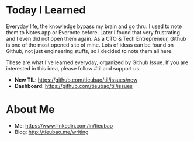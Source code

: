 # Today I Learned

Everyday life, the knowledge bypass my brain and go thru. I used to note them to Notes.app or Evernote before. Later I found that very frustrating and I even did not open them again. As a CTO & Tech Entrepreneur, Github is one of the most opened site of mine. Lots of ideas can be found on Github, not just engineering stuffs, so I decided to note them all here.

These are what I've learned everyday, organized by Github Issue. If you are interested in this idea, please follow #til and support us.

- **New TIL**: https://github.com/tieubao/til/issues/new
- **Dashboard**: https://github.com/tieubao/til/issues

# About Me

- Me: https://www.linkedin.com/in/tieubao
- Blog: http://tieubao.me/writing
